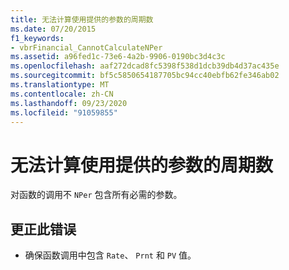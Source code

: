 ```yaml
---
title: 无法计算使用提供的参数的周期数
ms.date: 07/20/2015
f1_keywords:
- vbrFinancial_CannotCalculateNPer
ms.assetid: a96fed1c-73e6-4a2b-9906-0190bc3d4c3c
ms.openlocfilehash: aaf272dcad8fc5398f538d1dcb39db4d37ac435e
ms.sourcegitcommit: bf5c5850654187705bc94cc40ebfb62fe346ab02
ms.translationtype: MT
ms.contentlocale: zh-CN
ms.lasthandoff: 09/23/2020
ms.locfileid: "91059855"
---
```

# <a name="cannot-calculate-number-of-periods-using-the-arguments-provided"></a>无法计算使用提供的参数的周期数

对函数的调用不 `NPer` 包含所有必需的参数。  
  
## <a name="to-correct-this-error"></a>更正此错误  
  
- 确保函数调用中包含 `Rate`、 `Prnt` 和 `PV` 值。
